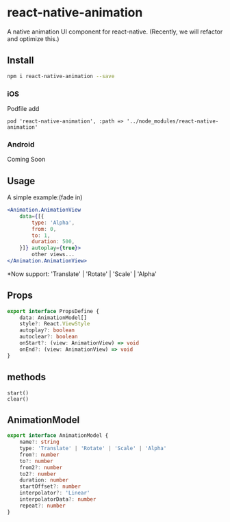 # react-native-animation
A native animation UI component for react-native.
(Recently, we will refactor and optimize this.)

## Install

```sh
npm i react-native-animation --save
```

### iOS
Podfile add
```
pod 'react-native-animation', :path => '../node_modules/react-native-animation'
```

### Android
Coming Soon

## Usage
A simple example:(fade in)
``` jsx
<Animation.AnimationView
    data={[{
        type: 'Alpha',
        from: 0,
        to: 1,
        duration: 500,
    }]} autoplay={true}>
        other views...
</Animation.AnimationView>
```

*Now support: 'Translate' | 'Rotate' | 'Scale' | 'Alpha'

## Props
``` typescript
export interface PropsDefine {
    data: AnimationModel[]
    style?: React.ViewStyle
    autoplay?: boolean
    autoclear?: boolean
    onStart?: (view: AnimationView) => void
    onEnd?: (view: AnimationView) => void
}
```

## methods
```
start()
clear()
```

## AnimationModel
``` typescript
export interface AnimationModel {
    name?: string
    type: 'Translate' | 'Rotate' | 'Scale' | 'Alpha'
    from?: number
    to?: number
    from2?: number
    to2?: number
    duration: number
    startOffset?: number
    interpolator?: 'Linear'
    interpolatorData?: number
    repeat?: number
}
```